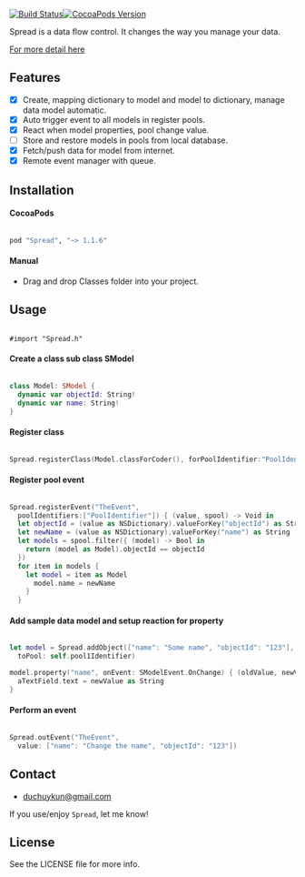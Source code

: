 [![Build Status](https://travis-ci.org/huyphams/Spread.svg)](https://travis-ci.org/huyphams/Spread)[![CocoaPods Version](https://cocoapod-badges.herokuapp.com/v/Spread/badge.png)](http://cocoapods.org/?q=spread)


Spread is a data flow control. It changes the way you manage your data.

[For more detail here](http://huypham.me/su-dung-spread-quan-li-data-flow-cho-ung-dung-ios)


## Features

- [x] Create, mapping dictionary to model and model to dictionary, manage data model automatic.
- [x] Auto trigger event to all models in register pools.
- [x] React when model properties, pool change value.
- [ ] Store and restore models in pools from local database.
- [x] Fetch/push data for model from internet.
- [x] Remote event manager with queue.

## Installation

#### CocoaPods

```ruby

pod "Spread", "~> 1.1.6"

```

#### Manual

 - Drag and drop Classes folder into your project.

## Usage

```objc

#import "Spread.h"

```

#### Create a class sub class SModel

```swift

class Model: SModel {
  dynamic var objectId: String!
  dynamic var name: String!
}

```
#### Register class

```swift

Spread.registerClass(Model.classForCoder(), forPoolIdentifier:"PoolIdentifier")

```

#### Register pool event

```swift

Spread.registerEvent("TheEvent",
  poolIdentifiers:["PoolIdentifier"]) { (value, spool) -> Void in
  let objectId = (value as NSDictionary).valueForKey("objectId") as String
  let newName = (value as NSDictionary).valueForKey("name") as String
  let models = spool.filter({ (model) -> Bool in
    return (model as Model).objectId == objectId
  })
  for item in models {
    let model = item as Model
      model.name = newName
    }
  }

```

#### Add sample data model and setup reaction for property

```swift

let model = Spread.addObject(["name": "Some name", "objectId": "123"],
  toPool: self.pool1Identifier)

model.property("name", onEvent: SModelEvent.OnChange) { (oldValue, newValue) -> Void in
  aTextField.text = newValue as String
}

```

#### Perform an event

```swift

Spread.outEvent("TheEvent",
  value: ["name": "Change the name", "objectId": "123"])

```

## Contact

- [duchuykun@gmail.com](http://facebook.com/huyphams)

If you use/enjoy `Spread`, let me know!

## License

See the LICENSE file for more info.

